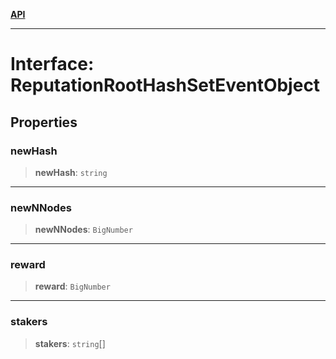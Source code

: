 [**API**](../../../README.md)

***

# Interface: ReputationRootHashSetEventObject

## Properties

### newHash

> **newHash**: `string`

***

### newNNodes

> **newNNodes**: `BigNumber`

***

### reward

> **reward**: `BigNumber`

***

### stakers

> **stakers**: `string`[]

